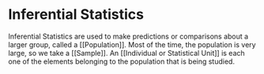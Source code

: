 # Inferential Statistics
Inferential Statistics are used to make predictions or comparisons about a larger group, called a [[Population]]. Most of the time, the population is very large, so we take a [[Sample]].
An [[Individual or Statistical Unit]] is each one of the elements belonging to the population that is being studied.
